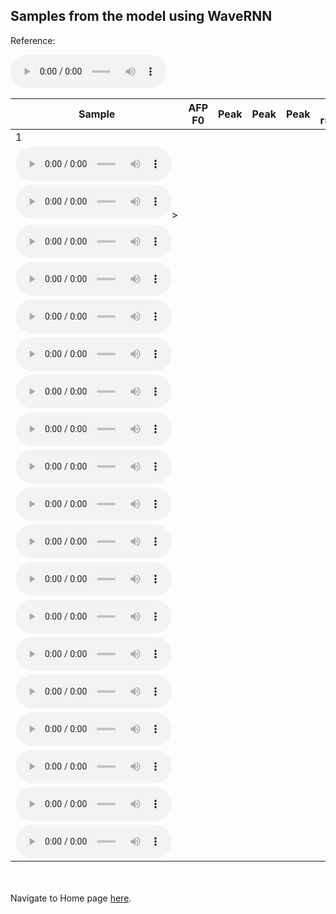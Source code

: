 <!-- exp 1b -->

## Samples from the model using WaveRNN

Reference:          
<p><audio src="Experiment1/vae_f0_wavernn_samples/Example1/reference.wav" controls style="width: 250px;"></audio></p>

| Sample | AFP F0 | Peak | Peak | Peak | Tail: r=5.13 | Tail:r=8 |
| --- | --- | --- | --- | --- | --- | --- |
| 1 
| <audio src="Experiment1/vae_f0_wavernn_samples/afp_f0/Example1.wav" controls style="width: 250px;"></audio> 
| <audio src="Experiment1/vae_f0_wavernn_samples/afp_f0/Example2.wav" controls style="width: 250px;"></audio>> 
| <audio src="Experiment1/vae_f0_wavernn_samples/afp_f0/Example3.wav" controls style="width: 250px;"></audio> 
| <audio src="Experiment1/vae_f0_wavernn_samples/afp_f0/Example4.wav" controls style="width: 250px;"></audio> 
| <audio src="Experiment1/vae_f0_wavernn_samples/afp_f0/Example5.wav" controls style="width: 250px;"></audio> 
| <audio src="Experiment1/vae_f0_wavernn_samples/afp_f0/Example6.wav" controls style="width: 250px;"></audio> 
| <audio src="Experiment1/vae_f0_wavernn_samples/afp_f0/Example7.wav" controls style="width: 250px;"></audio> 
| <audio src="Experiment1/vae_f0_wavernn_samples/afp_f0/Example8.wav" controls style="width: 250px;"></audio> 
| <audio src="Experiment1/vae_f0_wavernn_samples/afp_f0/Example9.wav" controls style="width: 250px;"></audio> 
| <audio src="Experiment1/vae_f0_wavernn_samples/afp_f0/Example10.wav" controls style="width: 250px;"></audio> 
| <audio src="Experiment1/vae_f0_wavernn_samples/afp_f0/Example11.wav" controls style="width: 250px;"></audio> 
| <audio src="Experiment1/vae_f0_wavernn_samples/afp_f0/Example12.wav" controls style="width: 250px;"></audio> 
| <audio src="Experiment1/vae_f0_wavernn_samples/afp_f0/Example13.wav" controls style="width: 250px;"></audio> 
| <audio src="Experiment1/vae_f0_wavernn_samples/afp_f0/Example14.wav" controls style="width: 250px;"></audio> 
| <audio src="Experiment1/vae_f0_wavernn_samples/afp_f0/Example15.wav" controls style="width: 250px;"></audio> 
| <audio src="Experiment1/vae_f0_wavernn_samples/afp_f0/Example16.wav" controls style="width: 250px;"></audio> 
| <audio src="Experiment1/vae_f0_wavernn_samples/afp_f0/Example17.wav" controls style="width: 250px;"></audio> 
| <audio src="Experiment1/vae_f0_wavernn_samples/afp_f0/Example18.wav" controls style="width: 250px;"></audio> 
| <audio src="Experiment1/vae_f0_wavernn_samples/afp_f0/Example19.wav" controls style="width: 250px;"></audio> 


<!-- | Prior | <audio src="Experiment1/vae_f0_wavernn_samples/Example1/prior/sample_1.wav" controls style="width: 250px;"></audio> | <audio src="Experiment1/vae_f0_wavernn_samples/Example1/prior/sample_2.wav" controls style="width: 250px;"></audio> | <audio src="Experiment1/vae_f0_wavernn_samples/Example1/prior/sample_3.wav" controls style="width: 250px;"></audio> | <audio src="Experiment1/vae_f0_wavernn_samples/Example1/prior/sample_4.wav" controls style="width: 250px;"></audio> | <audio src="Experiment1/vae_f0_wavernn_samples/Example1/prior/sample_5.wav" controls style="width: 250px;"></audio> | |
| Tail: r=3.92 | <audio src="Experiment1/vae_f0_wavernn_samples/Example1/tail392/sample_1.wav" controls style="width: 250px;"></audio> | <audio src="Experiment1/vae_f0_wavernn_samples/Example1/tail392/sample_2.wav" controls style="width: 250px;"></audio> | <audio src="Experiment1/vae_f0_wavernn_samples/Example1/tail392/sample_3.wav" controls style="width: 250px;"></audio> | <audio src="Experiment1/vae_f0_wavernn_samples/Example1/tail392/sample_4.wav" controls style="width: 250px;"></audio> | <audio src="Experiment1/vae_f0_wavernn_samples/Example1/tail392/sample_5.wav" controls style="width: 250px;"></audio> | |
| Tail: r=5.13 | <audio src="Experiment1/vae_f0_wavernn_samples/Example1/tail513/sample_1.wav" controls style="width: 250px;"></audio> | <audio src="Experiment1/vae_f0_wavernn_samples/Example1/tail513/sample_2.wav" controls style="width: 250px;"></audio> | <audio src="Experiment1/vae_f0_wavernn_samples/Example1/tail513/sample_3.wav" controls style="width: 250px;"></audio> | <audio src="Experiment1/vae_f0_wavernn_samples/Example1/tail513/sample_4.wav" controls style="width: 250px;"></audio> | <audio src="Experiment1/vae_f0_wavernn_samples/Example1/tail513/sample_5.wav" controls style="width: 250px;"></audio> | |
| Tail: r=8.00 | <audio src="Experiment1/vae_f0_wavernn_samples/Example1/tail8/sample_1.wav" controls style="width: 250px;"></audio> | <audio src="Experiment1/vae_f0_wavernn_samples/Example1/tail8/sample_2.wav" controls style="width: 250px;"></audio> | <audio src="Experiment1/vae_f0_wavernn_samples/Example1/tail8/sample_3.wav" controls style="width: 250px;"></audio> | <audio src="Experiment1/vae_f0_wavernn_samples/Example1/tail8/sample_4.wav" controls style="width: 250px;"></audio> | <audio src="Experiment1/vae_f0_wavernn_samples/Example1/tail8/sample_5.wav" controls style="width: 250px;"></audio> | | -->


<br><br>
Navigate to Home page [here](https://d-byrne1.github.io/mscproject/index.html).